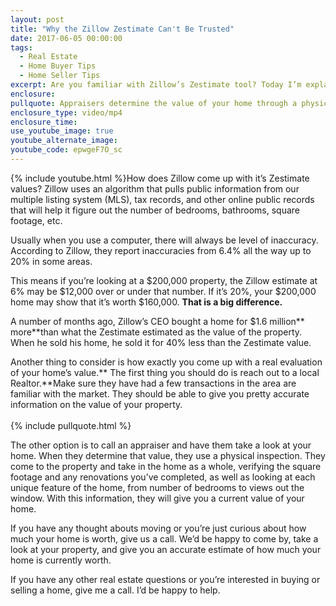 ```yaml
---
layout: post
title: "Why the Zillow Zestimate Can't Be Trusted"
date: 2017-06-05 00:00:00
tags:
  - Real Estate
  - Home Buyer Tips
  - Home Seller Tips
excerpt: Are you familiar with Zillow’s Zestimate tool? Today I’m explaining what exactly a Zillow Zestimate is and what makes it so inaccurate.
enclosure:
pullquote: Appraisers determine the value of your home through a physical inspection.
enclosure_type: video/mp4
enclosure_time:
use_youtube_image: true
youtube_alternate_image:
youtube_code: epwgeF7O_sc
---
```



{% include youtube.html %}How does Zillow come up with it’s Zestimate values? Zillow uses an algorithm that pulls public information from our multiple listing system (MLS), tax records, and other online public records that will help it figure out the number of bedrooms, bathrooms, square footage, etc.

Usually when you use a computer, there will always be level of inaccuracy. According to Zillow, they report inaccuracies from 6.4% all the way up to 20% in some areas.

This means if you’re looking at a $200,000 property, the Zillow estimate at 6% may be $12,000 over or under that number. If it’s 20%, your $200,000 home may show that it’s worth $160,000. **That is a big difference.**

A number of months ago, Zillow’s CEO bought a home for $1.6 million\*\* more\*\*than what the Zestimate estimated as the value of the property. When he sold his home, he sold it for 40% less than the Zestimate value.

Another thing to consider is how exactly you come up with a real evaluation of your home’s value.\*\* The first thing you should do is reach out to a local Realtor.\*\*Make sure they have had a few transactions in the area are familiar with the market. They should be able to give you pretty accurate information on the value of your property.
<br>
<br>{% include pullquote.html %}

The other option is to call an appraiser and have them take a look at your home. When they determine that value, they use a physical inspection. They come to the property and take in the home as a whole, verifying the square footage and any renovations you’ve completed, as well as looking at each unique feature of the home, from number of bedrooms to views out the window. With this information, they will give you a current value of your home.

If you have any thought abouts moving or you’re just curious about how much your home is worth, give us a call. We’d be happy to come by, take a look at your property, and give you an accurate estimate of how much your home is currently worth.

If you have any other real estate questions or you’re interested in buying or selling a home, give me a call. I’d be happy to help.